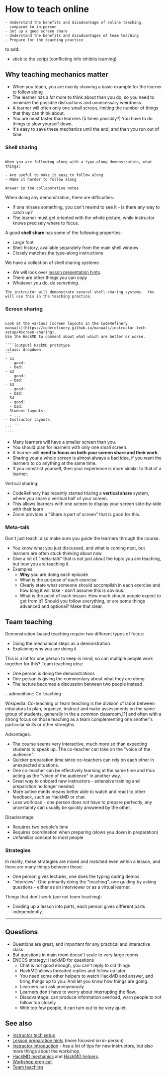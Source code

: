 # How to teach online

```{objectives}
- Understand the benefits and disadvantage of online teaching,
  compared to in-person
- Set up a good screen share
- Understand the benefits and disadvantages of team teaching
- Prepare for the teaching practice
```

to add: 
- stick to the script (conflicting info inhibits learning)

## Why teaching mechanics matter

- When you teach, you are mainly showing a basic example for the
  learner to follow along
- The learner has a *lot* more to think about than you do, so you need
  to minimize the possible distractions and unnecessary weirdness.
- A learner will often only one small screen, limiting the number of
  things that they can think about.
- You are must faster than learners (5 times possibly?)  You have to
  do things to slow yourself down.
- It's easy to save these mechanics until the end, and then you run
  out of time.


### Shell sharing

```{discussion} Discussion: what goes into a good shell share or demonstration?

When you are following along with a type-along demonstration, what
things:

- Are useful to make it easy to follow along
- Make it harder to follow along

Answer in the collaborative notes
```

When doing any demonstration, there are difficulties:

- If one misses something, you can't rewind to see it - is there any
  way to catch up?
- The learner must get oriented with the whole picture, while
  instructor knows precisely where to focus.

A good **shell share** has some of the following properties:

- Large font
- Shell history, available separately from the main shell window
- Closely matches the type-along instructions

We have a collection of shell sharing systems:
- We will look over [lesson presentation
hints](https://coderefinery.github.io/manuals/instructor-tech-setup/#terminal-history-window).
- There are other things you can copy
- Whatever you do, do *something*.

```{discussion}
The instructor will demonstrate several shell-sharing systems.  You
will use this in the teaching practice.
```


### Screen sharing

`````{discussion}

Look at the various [screen layouts in the CodeRefinery
manuals](https://coderefinery.github.io/manuals/instructor-tech-setup/#screen-sharing).
Use the HackMD to comment about what which are better or worse.

````{output} HackMD prototype
:class: dropdown
```
- S1
  - good:
  - bad:
- S2
  - good:
  - bad:
- S3
  - good:
  - bad:
- S4
  - good:
  - bad:
- Student layouts:
  - ...
- Instructor layouts:
  - ...
```
````
`````

- Many learners will have a smaller screen than you.
- You should plan for learners with only one small screen.
- A learner will **need to focus on both your screen share and their
  work**.
- Sharing your a whole screen is almost always a bad idea, if you want
  the learners to do anything at the same time.
- If you constrict yourself, then your experience is more similar to
  that of a learner.

Vertical sharing:
- CodeRefinery has recently started trialing a **vertical share**
  system, where you share a vertical half of your screen.
- This allows learners with one screen to display your screen
  side-by-side with their learn
- Zoom provides a "Share a part of screen" that is good for this.



### Meta-talk

Don't just teach, also make sure you guide the learners through the
course.

- You know what you just discussed, and what is coming next, but
  learners are often stuck thinking about now.
- Give a lot of "meta-talk" that is not just about the topic you are
  teaching, but how you are teaching it.
- Examples
  - **Why** you are doing each episode
  - What is the purpose of each exercise
  - Clearly state what someone should accomplish in each exercise and
    how long it will take - don't assume this is obvious.
  - What is the point of each lesson.  How much should people expect
    to get from it?  Should you follow everything, or are some things
    advanced and optional?  Make that clear.


## Team teaching

Demonstration-based teaching require two different types of focus:
- Doing the mechanical steps as a demonstration
- Explaining why you are doing it

This is a lot for one person to keep in mind, so can multiple people
work together for this? Team teaching idea:
- One person is doing the demonstrations
- One person is giving the commentary about what they are doing
- The lecture becomes a discussion between two people instead.

.. admonition:: Co-teaching

   Wikipedia: Co-teaching or team teaching is the division of labor
   between educators to plan, organize, instruct and make assessments
   on the same group of students, generally in the a common
   classroom,[1] and often with a strong focus on those teaching as a
   team complementing one another's particular skills or other
   strengths.

Advantages:
- The course seems very interactive, much more so than expecting
  students to speak up.  The co-teacher can take on the "voice of the
  audience".
- Quicker preparation time since co-teachers can rely on each other in
  unexpected situations.
- One co-teacher can be effectively learning at the same time and thus
  acting as the "voice of the audience" in another way.
- Great way to onboard new instructors - extensive training and
  preparation no longer needed.
- More active minds means better able to watch and react to other
  feedback, such as HackMD or chat.
- Less workload - one person does not have to prepare perfectly, any
  uncertainty can usually be quickly answered by the other.


Disadvantage:
- Requires two people's time
- Requires coordination when preparing (slows you down in preparation)
- Unfamiliar concept to most people

### Strategies

In reality, these strategies are mixed and matched even within a
lesson, and there are many things between these:

- One person gives lectures, one does the typing during demos.
- "Interview": One primarily doing the "teaching", one guiding by
  asking questions - either as an interviewer or as a virtual learner.

Things that don't work (are not team teaching):

- Dividing up a lesson into parts, each person gives different parts
  independently.

---

## Questions

- Questions are great, and important for any practical and interactive
  class
- But questions in main room doesn't scale to very large rooms.
- ENCCS strategy: HackMD for questions
  - Chat is not good enough, you can't reply to old things
  - HackMD allows threaded replies and follow up later
  - You need some other helpers to watch HackMD and answer, and bring
    things up to you.  And let you know how things are going.
  - Learners can ask anonymously
  - Learners don't have to worry about interrupting the flow.
  - Disadvantage: can produce information overload, warn people to not
    follow too closely
  - With too few people, it can turn out to be very quiet.



## See also

- [Instructor tech setup](https://coderefinery.github.io/manuals/instructor-tech-setup/)
- [Lesson preparation hints](https://coderefinery.github.io/manuals/presenting/) (more focused on in-person)
- [Instructor introduction](https://coderefinery.github.io/manuals/presenting/) -
  has a lot of tips for new instructors, but also more things about
  the workshop.
- [HackMD mechanics](https://coderefinery.github.io/manuals/hackmd-mechanics/) and [HackMD helpers](https://coderefinery.github.io/manuals/hackmd-helper/).  
- [Workshop prep call](https://coderefinery.github.io/manuals/workshop-prep-call/)
- [Team teaching](https://coderefinery.github.io/manuals/team-teaching/)


